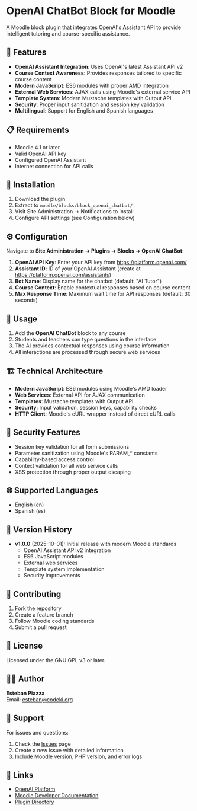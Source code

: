 # OpenAI ChatBot Block for Moodle

A Moodle block plugin that integrates OpenAI's Assistant API to provide intelligent tutoring and course-specific assistance.

## 🚀 Features

- **OpenAI Assistant Integration**: Uses OpenAI's latest Assistant API v2
- **Course Context Awareness**: Provides responses tailored to specific course content
- **Modern JavaScript**: ES6 modules with proper AMD integration
- **External Web Services**: AJAX calls using Moodle's external service API
- **Template System**: Modern Mustache templates with Output API
- **Security**: Proper input sanitization and session key validation
- **Multilingual**: Support for English and Spanish languages

## 📋 Requirements

- Moodle 4.1 or later
- Valid OpenAI API key
- Configured OpenAI Assistant
- Internet connection for API calls

## 🔧 Installation

1. Download the plugin
2. Extract to `moodle/blocks/block_openai_chatbot/`
3. Visit Site Administration → Notifications to install
4. Configure API settings (see Configuration below)

## ⚙️ Configuration

Navigate to **Site Administration → Plugins → Blocks → OpenAI ChatBot**:

1. **OpenAI API Key**: Enter your API key from https://platform.openai.com/
2. **Assistant ID**: ID of your OpenAI Assistant (create at https://platform.openai.com/assistants)
3. **Bot Name**: Display name for the chatbot (default: "AI Tutor")
4. **Course Context**: Enable contextual responses based on course content
5. **Max Response Time**: Maximum wait time for API responses (default: 30 seconds)

## 📖 Usage

1. Add the **OpenAI ChatBot** block to any course
2. Students and teachers can type questions in the interface
3. The AI provides contextual responses using course information
4. All interactions are processed through secure web services

## 🏗️ Technical Architecture

- **Modern JavaScript**: ES6 modules using Moodle's AMD loader
- **Web Services**: External API for AJAX communication
- **Templates**: Mustache templates with Output API
- **Security**: Input validation, session keys, capability checks
- **HTTP Client**: Moodle's cURL wrapper instead of direct cURL calls

## 🔐 Security Features

- Session key validation for all form submissions
- Parameter sanitization using Moodle's PARAM_* constants
- Capability-based access control
- Context validation for all web service calls
- XSS protection through proper output escaping

## 🌐 Supported Languages

- English (en)
- Spanish (es)

## 📝 Version History

- **v1.0.0** (2025-10-01): Initial release with modern Moodle standards
  - OpenAI Assistant API v2 integration
  - ES6 JavaScript modules
  - External web services
  - Template system implementation
  - Security improvements

## 🤝 Contributing

1. Fork the repository
2. Create a feature branch
3. Follow Moodle coding standards
4. Submit a pull request

## 📄 License

Licensed under the GNU GPL v3 or later.

## 👨‍💻 Author

**Esteban Piazza**  
Email: esteban@codeki.org

## 🐛 Support

For issues and questions:
1. Check the [Issues](https://github.com/estebanpiazza/block_openai_chatbot/issues) page
2. Create a new issue with detailed information
3. Include Moodle version, PHP version, and error logs

## 🔗 Links

- [OpenAI Platform](https://platform.openai.com/)
- [Moodle Developer Documentation](https://docs.moodle.org/dev/)
- [Plugin Directory](https://moodle.org/plugins/)